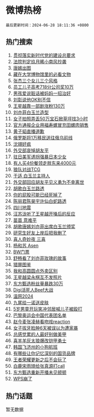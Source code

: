 # 微博热榜

`最后更新时间：2024-06-28 18:11:36 +0800`

## 热门搜索

1. [贯彻落实新时代党的建设总要求](https://m.weibo.cn/search?containerid=100103type%3D1%26t%3D10%26q%3D%23%E8%B4%AF%E5%BD%BB%E8%90%BD%E5%AE%9E%E6%96%B0%E6%97%B6%E4%BB%A3%E5%85%9A%E7%9A%84%E5%BB%BA%E8%AE%BE%E6%80%BB%E8%A6%81%E6%B1%82%23&stream_entry_id=51&isnewpage=1&extparam=seat%3D1%26cate%3D10103%26stream_entry_id%3D51%26pos%3D0%26q%3D%2523%25E8%25B4%25AF%25E5%25BD%25BB%25E8%2590%25BD%25E5%25AE%259E%25E6%2596%25B0%25E6%2597%25B6%25E4%25BB%25A3%25E5%2585%259A%25E7%259A%2584%25E5%25BB%25BA%25E8%25AE%25BE%25E6%2580%25BB%25E8%25A6%2581%25E6%25B1%2582%2523%26dgr%3D0%26filter_type%3Drealtimehot%26c_type%3D51%26display_time%3D1719569495%26pre_seqid%3D1719569495099013542134)
1. [法院判定玖月晞小南风抄袭](https://m.weibo.cn/search?containerid=100103type%3D1%26t%3D10%26q%3D%23%E6%B3%95%E9%99%A2%E5%88%A4%E5%AE%9A%E7%8E%96%E6%9C%88%E6%99%9E%E5%B0%8F%E5%8D%97%E9%A3%8E%E6%8A%84%E8%A2%AD%23&stream_entry_id=31&isnewpage=1&extparam=seat%3D1%26flag%3D2%26band_rank%3D1%26q%3D%2523%25E6%25B3%2595%25E9%2599%25A2%25E5%2588%25A4%25E5%25AE%259A%25E7%258E%2596%25E6%259C%2588%25E6%2599%259E%25E5%25B0%258F%25E5%258D%2597%25E9%25A3%258E%25E6%258A%2584%25E8%25A2%25AD%2523%26realpos%3D1%26cate%3D5001%26dgr%3D0%26pos%3D0%26stream_entry_id%3D31%26c_type%3D31%26filter_type%3Drealtimehot%26lcate%3D5001%26display_time%3D1719569495%26pre_seqid%3D1719569495099013542134)
1. [唐嫣出图](https://m.weibo.cn/search?containerid=100103type%3D1%26t%3D10%26q%3D%E5%94%90%E5%AB%A3%E5%87%BA%E5%9B%BE&stream_entry_id=31&isnewpage=1&extparam=seat%3D1%26flag%3D1%26band_rank%3D2%26q%3D%25E5%2594%2590%25E5%25AB%25A3%25E5%2587%25BA%25E5%259B%25BE%26realpos%3D2%26cate%3D5001%26dgr%3D0%26pos%3D1%26stream_entry_id%3D31%26c_type%3D31%26filter_type%3Drealtimehot%26lcate%3D5001%26display_time%3D1719569495%26pre_seqid%3D1719569495099013542134)
1. [藏在大学博物馆里的必看文物](https://m.weibo.cn/search?containerid=100103type%3D1%26t%3D10%26q%3D%23%E8%97%8F%E5%9C%A8%E5%A4%A7%E5%AD%A6%E5%8D%9A%E7%89%A9%E9%A6%86%E9%87%8C%E7%9A%84%E5%BF%85%E7%9C%8B%E6%96%87%E7%89%A9%23&stream_entry_id=31&isnewpage=1&extparam=seat%3D1%26flag%3D0%26band_rank%3D3%26q%3D%2523%25E8%2597%258F%25E5%259C%25A8%25E5%25A4%25A7%25E5%25AD%25A6%25E5%258D%259A%25E7%2589%25A9%25E9%25A6%2586%25E9%2587%258C%25E7%259A%2584%25E5%25BF%2585%25E7%259C%258B%25E6%2596%2587%25E7%2589%25A9%2523%26realpos%3D3%26cate%3D5001%26dgr%3D0%26pos%3D2%26stream_entry_id%3D31%26c_type%3D31%26filter_type%3Drealtimehot%26lcate%3D5001%26display_time%3D1719569495%26pre_seqid%3D1719569495099013542134)
1. [张杰三个女儿三个风格](https://m.weibo.cn/search?containerid=100103type%3D1%26t%3D10%26q%3D%23%E5%BC%A0%E6%9D%B0%E4%B8%89%E4%B8%AA%E5%A5%B3%E5%84%BF%E4%B8%89%E4%B8%AA%E9%A3%8E%E6%A0%BC%23&stream_entry_id=31&isnewpage=1&extparam=seat%3D1%26flag%3D1%26band_rank%3D4%26q%3D%2523%25E5%25BC%25A0%25E6%259D%25B0%25E4%25B8%2589%25E4%25B8%25AA%25E5%25A5%25B3%25E5%2584%25BF%25E4%25B8%2589%25E4%25B8%25AA%25E9%25A3%258E%25E6%25A0%25BC%2523%26realpos%3D4%26cate%3D5001%26dgr%3D0%26pos%3D3%26stream_entry_id%3D31%26c_type%3D31%26filter_type%3Drealtimehot%26lcate%3D5001%26display_time%3D1719569495%26pre_seqid%3D1719569495099013542134)
1. [员工儿子高考718分公司奖10万](https://m.weibo.cn/search?containerid=100103type%3D1%26t%3D10%26q%3D%23%E5%91%98%E5%B7%A5%E5%84%BF%E5%AD%90%E9%AB%98%E8%80%83718%E5%88%86%E5%85%AC%E5%8F%B8%E5%A5%9610%E4%B8%87%23&stream_entry_id=31&isnewpage=1&extparam=seat%3D1%26flag%3D32768%26band_rank%3D5%26q%3D%2523%25E5%2591%2598%25E5%25B7%25A5%25E5%2584%25BF%25E5%25AD%2590%25E9%25AB%2598%25E8%2580%2583718%25E5%2588%2586%25E5%2585%25AC%25E5%258F%25B8%25E5%25A5%259610%25E4%25B8%2587%2523%26realpos%3D5%26cate%3D5001%26dgr%3D0%26pos%3D4%26stream_entry_id%3D31%26c_type%3D31%26filter_type%3Drealtimehot%26lcate%3D5001%26display_time%3D1719569495%26pre_seqid%3D1719569495099013542134)
1. [男孩爱说脏话被妈妈一招治好](https://m.weibo.cn/search?containerid=100103type%3D1%26t%3D10%26q%3D%23%E7%94%B7%E5%AD%A9%E7%88%B1%E8%AF%B4%E8%84%8F%E8%AF%9D%E8%A2%AB%E5%A6%88%E5%A6%88%E4%B8%80%E6%8B%9B%E6%B2%BB%E5%A5%BD%23&stream_entry_id=31&isnewpage=1&extparam=seat%3D1%26flag%3D1%26band_rank%3D6%26q%3D%2523%25E7%2594%25B7%25E5%25AD%25A9%25E7%2588%25B1%25E8%25AF%25B4%25E8%2584%258F%25E8%25AF%259D%25E8%25A2%25AB%25E5%25A6%2588%25E5%25A6%2588%25E4%25B8%2580%25E6%258B%259B%25E6%25B2%25BB%25E5%25A5%25BD%2523%26realpos%3D6%26cate%3D5001%26dgr%3D0%26pos%3D5%26stream_entry_id%3D31%26c_type%3D31%26filter_type%3Drealtimehot%26lcate%3D5001%26display_time%3D1719569495%26pre_seqid%3D1719569495099013542134)
1. [刘彰说他OK别不信](https://m.weibo.cn/search?containerid=100103type%3D1%26t%3D10%26q%3D%23%E5%88%98%E5%BD%B0%E8%AF%B4%E4%BB%96OK%E5%88%AB%E4%B8%8D%E4%BF%A1%23&stream_entry_id=31&isnewpage=1&extparam=seat%3D1%26filter_type%3Drealtimehot%26q%3D%2523%25E5%2588%2598%25E5%25BD%25B0%25E8%25AF%25B4%25E4%25BB%2596OK%25E5%2588%25AB%25E4%25B8%258D%25E4%25BF%25A1%2523%26dgr%3D0%26is_ad_pos%3D1%26adid%3D244561%26cate%3D5001%26pos%3D6%26stream_entry_id%3D31%26c_type%3D31%26band_rank%3D7%26lcate%3D5001%26display_time%3D1719569495%26pre_seqid%3D1719569495099013542134)
1. [王星越靠一部剧涨粉130万](https://m.weibo.cn/search?containerid=100103type%3D1%26t%3D10%26q%3D%23%E7%8E%8B%E6%98%9F%E8%B6%8A%E9%9D%A0%E4%B8%80%E9%83%A8%E5%89%A7%E6%B6%A8%E7%B2%89130%E4%B8%87%23&stream_entry_id=31&isnewpage=1&extparam=seat%3D1%26flag%3D1%26band_rank%3D7%26q%3D%2523%25E7%258E%258B%25E6%2598%259F%25E8%25B6%258A%25E9%259D%25A0%25E4%25B8%2580%25E9%2583%25A8%25E5%2589%25A7%25E6%25B6%25A8%25E7%25B2%2589130%25E4%25B8%2587%2523%26realpos%3D7%26cate%3D5001%26dgr%3D0%26pos%3D7%26stream_entry_id%3D31%26c_type%3D31%26filter_type%3Drealtimehot%26lcate%3D5001%26display_time%3D1719569495%26pre_seqid%3D1719569495099013542134)
1. [刘亦菲白玉兰造型](https://m.weibo.cn/search?containerid=100103type%3D1%26t%3D10%26q%3D%23%E5%88%98%E4%BA%A6%E8%8F%B2%E7%99%BD%E7%8E%89%E5%85%B0%E9%80%A0%E5%9E%8B%23&stream_entry_id=31&isnewpage=1&extparam=seat%3D1%26flag%3D1%26band_rank%3D8%26q%3D%2523%25E5%2588%2598%25E4%25BA%25A6%25E8%258F%25B2%25E7%2599%25BD%25E7%258E%2589%25E5%2585%25B0%25E9%2580%25A0%25E5%259E%258B%2523%26realpos%3D8%26cate%3D5001%26dgr%3D0%26pos%3D8%26stream_entry_id%3D31%26c_type%3D31%26filter_type%3Drealtimehot%26lcate%3D5001%26display_time%3D1719569495%26pre_seqid%3D1719569495099013542134)
1. [女子拍照弄丢50万宝石掀草坪找3小时](https://m.weibo.cn/search?containerid=100103type%3D1%26t%3D10%26q%3D%23%E5%A5%B3%E5%AD%90%E6%8B%8D%E7%85%A7%E5%BC%84%E4%B8%A250%E4%B8%87%E5%AE%9D%E7%9F%B3%E6%8E%80%E8%8D%89%E5%9D%AA%E6%89%BE3%E5%B0%8F%E6%97%B6%23&stream_entry_id=31&isnewpage=1&extparam=seat%3D1%26flag%3D1%26band_rank%3D9%26q%3D%2523%25E5%25A5%25B3%25E5%25AD%2590%25E6%258B%258D%25E7%2585%25A7%25E5%25BC%2584%25E4%25B8%25A250%25E4%25B8%2587%25E5%25AE%259D%25E7%259F%25B3%25E6%258E%2580%25E8%258D%2589%25E5%259D%25AA%25E6%2589%25BE3%25E5%25B0%258F%25E6%2597%25B6%2523%26realpos%3D9%26cate%3D5001%26dgr%3D0%26pos%3D9%26stream_entry_id%3D31%26c_type%3D31%26filter_type%3Drealtimehot%26lcate%3D5001%26display_time%3D1719569495%26pre_seqid%3D1719569495099013542134)
1. [官方通报企业用福寿螺冒充田螺肉销售](https://m.weibo.cn/search?containerid=100103type%3D1%26t%3D10%26q%3D%23%E5%AE%98%E6%96%B9%E9%80%9A%E6%8A%A5%E4%BC%81%E4%B8%9A%E7%94%A8%E7%A6%8F%E5%AF%BF%E8%9E%BA%E5%86%92%E5%85%85%E7%94%B0%E8%9E%BA%E8%82%89%E9%94%80%E5%94%AE%23&stream_entry_id=31&isnewpage=1&extparam=seat%3D1%26flag%3D1%26band_rank%3D10%26q%3D%2523%25E5%25AE%2598%25E6%2596%25B9%25E9%2580%259A%25E6%258A%25A5%25E4%25BC%2581%25E4%25B8%259A%25E7%2594%25A8%25E7%25A6%258F%25E5%25AF%25BF%25E8%259E%25BA%25E5%2586%2592%25E5%2585%2585%25E7%2594%25B0%25E8%259E%25BA%25E8%2582%2589%25E9%2594%2580%25E5%2594%25AE%2523%26realpos%3D10%26cate%3D5001%26dgr%3D0%26pos%3D10%26stream_entry_id%3D31%26c_type%3D31%26filter_type%3Drealtimehot%26lcate%3D5001%26display_time%3D1719569495%26pre_seqid%3D1719569495099013542134)
1. [黄子韬直播道歉](https://m.weibo.cn/search?containerid=100103type%3D1%26t%3D10%26q%3D%23%E9%BB%84%E5%AD%90%E9%9F%AC%E7%9B%B4%E6%92%AD%E9%81%93%E6%AD%89%23&stream_entry_id=31&isnewpage=1&extparam=seat%3D1%26flag%3D2%26band_rank%3D11%26q%3D%2523%25E9%25BB%2584%25E5%25AD%2590%25E9%259F%25AC%25E7%259B%25B4%25E6%2592%25AD%25E9%2581%2593%25E6%25AD%2589%2523%26realpos%3D11%26cate%3D5001%26dgr%3D0%26pos%3D11%26stream_entry_id%3D31%26c_type%3D31%26filter_type%3Drealtimehot%26lcate%3D5001%26display_time%3D1719569495%26pre_seqid%3D1719569495099013542134)
1. [俄罗斯将1万移民送往俄乌前线](https://m.weibo.cn/search?containerid=100103type%3D1%26t%3D10%26q%3D%23%E4%BF%84%E7%BD%97%E6%96%AF%E5%B0%861%E4%B8%87%E7%A7%BB%E6%B0%91%E9%80%81%E5%BE%80%E4%BF%84%E4%B9%8C%E5%89%8D%E7%BA%BF%23&stream_entry_id=31&isnewpage=1&extparam=seat%3D1%26flag%3D0%26band_rank%3D12%26q%3D%2523%25E4%25BF%2584%25E7%25BD%2597%25E6%2596%25AF%25E5%25B0%25861%25E4%25B8%2587%25E7%25A7%25BB%25E6%25B0%2591%25E9%2580%2581%25E5%25BE%2580%25E4%25BF%2584%25E4%25B9%258C%25E5%2589%258D%25E7%25BA%25BF%2523%26realpos%3D12%26cate%3D5001%26dgr%3D0%26pos%3D12%26stream_entry_id%3D31%26c_type%3D31%26filter_type%3Drealtimehot%26lcate%3D5001%26display_time%3D1719569495%26pre_seqid%3D1719569495099013542134)
1. [沈翊好疯](https://m.weibo.cn/search?containerid=100103type%3D1%26t%3D10%26q%3D%23%E6%B2%88%E7%BF%8A%E5%A5%BD%E7%96%AF%23&stream_entry_id=31&isnewpage=1&extparam=seat%3D1%26flag%3D1%26band_rank%3D13%26q%3D%2523%25E6%25B2%2588%25E7%25BF%258A%25E5%25A5%25BD%25E7%2596%25AF%2523%26realpos%3D13%26cate%3D5001%26dgr%3D0%26pos%3D13%26stream_entry_id%3D31%26c_type%3D31%26filter_type%3Drealtimehot%26lcate%3D5001%26display_time%3D1719569495%26pre_seqid%3D1719569495099013542134)
1. [外交部哀悼胡友平](https://m.weibo.cn/search?containerid=100103type%3D1%26t%3D10%26q%3D%23%E5%A4%96%E4%BA%A4%E9%83%A8%E5%93%80%E6%82%BC%E8%83%A1%E5%8F%8B%E5%B9%B3%23&stream_entry_id=31&isnewpage=1&extparam=seat%3D1%26flag%3D0%26band_rank%3D14%26q%3D%2523%25E5%25A4%2596%25E4%25BA%25A4%25E9%2583%25A8%25E5%2593%2580%25E6%2582%25BC%25E8%2583%25A1%25E5%258F%258B%25E5%25B9%25B3%2523%26realpos%3D14%26cate%3D5001%26dgr%3D0%26pos%3D14%26stream_entry_id%3D31%26c_type%3D31%26filter_type%3Drealtimehot%26lcate%3D5001%26display_time%3D1719569495%26pre_seqid%3D1719569495099013542134)
1. [驻日美军诱拐强暴日本少女](https://m.weibo.cn/search?containerid=100103type%3D1%26t%3D10%26q%3D%23%E9%A9%BB%E6%97%A5%E7%BE%8E%E5%86%9B%E8%AF%B1%E6%8B%90%E5%BC%BA%E6%9A%B4%E6%97%A5%E6%9C%AC%E5%B0%91%E5%A5%B3%23&stream_entry_id=31&isnewpage=1&extparam=seat%3D1%26flag%3D0%26band_rank%3D15%26q%3D%2523%25E9%25A9%25BB%25E6%2597%25A5%25E7%25BE%258E%25E5%2586%259B%25E8%25AF%25B1%25E6%258B%2590%25E5%25BC%25BA%25E6%259A%25B4%25E6%2597%25A5%25E6%259C%25AC%25E5%25B0%2591%25E5%25A5%25B3%2523%26realpos%3D15%26cate%3D5001%26dgr%3D0%26pos%3D15%26stream_entry_id%3D31%26c_type%3D31%26filter_type%3Drealtimehot%26lcate%3D5001%26display_time%3D1719569495%26pre_seqid%3D1719569495099013542134)
1. [有人买4份餐领走胖东来4000元](https://m.weibo.cn/search?containerid=100103type%3D1%26t%3D10%26q%3D%23%E6%9C%89%E4%BA%BA%E4%B9%B04%E4%BB%BD%E9%A4%90%E9%A2%86%E8%B5%B0%E8%83%96%E4%B8%9C%E6%9D%A54000%E5%85%83%23&stream_entry_id=31&isnewpage=1&extparam=seat%3D1%26flag%3D0%26band_rank%3D16%26q%3D%2523%25E6%259C%2589%25E4%25BA%25BA%25E4%25B9%25B04%25E4%25BB%25BD%25E9%25A4%2590%25E9%25A2%2586%25E8%25B5%25B0%25E8%2583%2596%25E4%25B8%259C%25E6%259D%25A54000%25E5%2585%2583%2523%26realpos%3D16%26cate%3D5001%26dgr%3D0%26pos%3D16%26stream_entry_id%3D31%26c_type%3D31%26filter_type%3Drealtimehot%26lcate%3D5001%26display_time%3D1719569495%26pre_seqid%3D1719569495099013542134)
1. [狼队对战TCG](https://m.weibo.cn/search?containerid=100103type%3D1%26t%3D10%26q%3D%23%E7%8B%BC%E9%98%9F%E5%AF%B9%E6%88%98TCG%23&stream_entry_id=31&isnewpage=1&extparam=seat%3D1%26flag%3D1%26band_rank%3D17%26q%3D%2523%25E7%258B%25BC%25E9%2598%259F%25E5%25AF%25B9%25E6%2588%2598TCG%2523%26realpos%3D17%26cate%3D5001%26dgr%3D0%26pos%3D17%26stream_entry_id%3D31%26c_type%3D31%26filter_type%3Drealtimehot%26lcate%3D5001%26display_time%3D1719569495%26pre_seqid%3D1719569495099013542134)
1. [于适 白玉兰主持人](https://m.weibo.cn/search?containerid=100103type%3D1%26t%3D10%26q%3D%E4%BA%8E%E9%80%82+%E7%99%BD%E7%8E%89%E5%85%B0%E4%B8%BB%E6%8C%81%E4%BA%BA&stream_entry_id=31&isnewpage=1&extparam=seat%3D1%26flag%3D1%26band_rank%3D18%26q%3D%25E4%25BA%258E%25E9%2580%2582%2520%25E7%2599%25BD%25E7%258E%2589%25E5%2585%25B0%25E4%25B8%25BB%25E6%258C%2581%25E4%25BA%25BA%26realpos%3D18%26cate%3D5001%26dgr%3D0%26pos%3D18%26stream_entry_id%3D31%26c_type%3D31%26filter_type%3Drealtimehot%26lcate%3D5001%26display_time%3D1719569495%26pre_seqid%3D1719569495099013542134)
1. [外交部回应胡友平见义勇为不幸离世](https://m.weibo.cn/search?containerid=100103type%3D1%26t%3D10%26q%3D%23%E5%A4%96%E4%BA%A4%E9%83%A8%E5%9B%9E%E5%BA%94%E8%83%A1%E5%8F%8B%E5%B9%B3%E8%A7%81%E4%B9%89%E5%8B%87%E4%B8%BA%E4%B8%8D%E5%B9%B8%E7%A6%BB%E4%B8%96%23&stream_entry_id=31&isnewpage=1&extparam=seat%3D1%26flag%3D0%26band_rank%3D19%26q%3D%2523%25E5%25A4%2596%25E4%25BA%25A4%25E9%2583%25A8%25E5%259B%259E%25E5%25BA%2594%25E8%2583%25A1%25E5%258F%258B%25E5%25B9%25B3%25E8%25A7%2581%25E4%25B9%2589%25E5%258B%2587%25E4%25B8%25BA%25E4%25B8%258D%25E5%25B9%25B8%25E7%25A6%25BB%25E4%25B8%2596%2523%26realpos%3D19%26cate%3D5001%26dgr%3D0%26pos%3D19%26stream_entry_id%3D31%26c_type%3D31%26filter_type%3Drealtimehot%26lcate%3D5001%26display_time%3D1719569495%26pre_seqid%3D1719569495099013542134)
1. [胡歌白玉兰路透](https://m.weibo.cn/search?containerid=100103type%3D1%26t%3D10%26q%3D%23%E8%83%A1%E6%AD%8C%E7%99%BD%E7%8E%89%E5%85%B0%E8%B7%AF%E9%80%8F%23&stream_entry_id=31&isnewpage=1&extparam=seat%3D1%26flag%3D1%26band_rank%3D20%26q%3D%2523%25E8%2583%25A1%25E6%25AD%258C%25E7%2599%25BD%25E7%258E%2589%25E5%2585%25B0%25E8%25B7%25AF%25E9%2580%258F%2523%26realpos%3D20%26cate%3D5001%26dgr%3D0%26pos%3D20%26stream_entry_id%3D31%26c_type%3D31%26filter_type%3Drealtimehot%26lcate%3D5001%26display_time%3D1719569495%26pre_seqid%3D1719569495099013542134)
1. [你的屁股可能已经死掉了](https://m.weibo.cn/search?containerid=100103type%3D1%26t%3D10%26q%3D%23%E4%BD%A0%E7%9A%84%E5%B1%81%E8%82%A1%E5%8F%AF%E8%83%BD%E5%B7%B2%E7%BB%8F%E6%AD%BB%E6%8E%89%E4%BA%86%23&stream_entry_id=31&isnewpage=1&extparam=seat%3D1%26flag%3D2%26band_rank%3D21%26q%3D%2523%25E4%25BD%25A0%25E7%259A%2584%25E5%25B1%2581%25E8%2582%25A1%25E5%258F%25AF%25E8%2583%25BD%25E5%25B7%25B2%25E7%25BB%258F%25E6%25AD%25BB%25E6%258E%2589%25E4%25BA%2586%2523%26realpos%3D21%26cate%3D5001%26dgr%3D0%26pos%3D21%26stream_entry_id%3D31%26c_type%3D31%26filter_type%3Drealtimehot%26lcate%3D5001%26display_time%3D1719569495%26pre_seqid%3D1719569495099013542134)
1. [陈丽君陈昊宇许仙白蛇路透](https://m.weibo.cn/search?containerid=100103type%3D1%26t%3D10%26q%3D%23%E9%99%88%E4%B8%BD%E5%90%9B%E9%99%88%E6%98%8A%E5%AE%87%E8%AE%B8%E4%BB%99%E7%99%BD%E8%9B%87%E8%B7%AF%E9%80%8F%23&stream_entry_id=31&isnewpage=1&extparam=seat%3D1%26flag%3D1%26band_rank%3D22%26q%3D%2523%25E9%2599%2588%25E4%25B8%25BD%25E5%2590%259B%25E9%2599%2588%25E6%2598%258A%25E5%25AE%2587%25E8%25AE%25B8%25E4%25BB%2599%25E7%2599%25BD%25E8%259B%2587%25E8%25B7%25AF%25E9%2580%258F%2523%26realpos%3D22%26cate%3D5001%26dgr%3D0%26pos%3D22%26stream_entry_id%3D31%26c_type%3D31%26filter_type%3Drealtimehot%26lcate%3D5001%26display_time%3D1719569495%26pre_seqid%3D1719569495099013542134)
1. [四川地震](https://m.weibo.cn/search?containerid=100103type%3D1%26t%3D10%26q%3D%E5%9B%9B%E5%B7%9D%E5%9C%B0%E9%9C%87&stream_entry_id=31&isnewpage=1&extparam=seat%3D1%26flag%3D0%26band_rank%3D23%26q%3D%25E5%259B%259B%25E5%25B7%259D%25E5%259C%25B0%25E9%259C%2587%26realpos%3D23%26cate%3D5001%26dgr%3D0%26pos%3D23%26stream_entry_id%3D31%26c_type%3D31%26filter_type%3Drealtimehot%26lcate%3D5001%26display_time%3D1719569495%26pre_seqid%3D1719569495099013542134)
1. [汪苏泷听了王星越开嗓后的反应](https://m.weibo.cn/search?containerid=100103type%3D1%26t%3D10%26q%3D%23%E6%B1%AA%E8%8B%8F%E6%B3%B7%E5%90%AC%E4%BA%86%E7%8E%8B%E6%98%9F%E8%B6%8A%E5%BC%80%E5%97%93%E5%90%8E%E7%9A%84%E5%8F%8D%E5%BA%94%23&stream_entry_id=31&isnewpage=1&extparam=seat%3D1%26flag%3D1%26band_rank%3D24%26q%3D%2523%25E6%25B1%25AA%25E8%258B%258F%25E6%25B3%25B7%25E5%2590%25AC%25E4%25BA%2586%25E7%258E%258B%25E6%2598%259F%25E8%25B6%258A%25E5%25BC%2580%25E5%2597%2593%25E5%2590%258E%25E7%259A%2584%25E5%258F%258D%25E5%25BA%2594%2523%26realpos%3D24%26cate%3D5001%26dgr%3D0%26pos%3D24%26stream_entry_id%3D31%26c_type%3D31%26filter_type%3Drealtimehot%26lcate%3D5001%26display_time%3D1719569495%26pre_seqid%3D1719569495099013542134)
1. [苗苗 意难平](https://m.weibo.cn/search?containerid=100103type%3D1%26t%3D10%26q%3D%E8%8B%97%E8%8B%97+%E6%84%8F%E9%9A%BE%E5%B9%B3&stream_entry_id=31&isnewpage=1&extparam=seat%3D1%26flag%3D0%26band_rank%3D25%26q%3D%25E8%258B%2597%25E8%258B%2597%2520%25E6%2584%258F%25E9%259A%25BE%25E5%25B9%25B3%26realpos%3D25%26cate%3D5001%26dgr%3D0%26pos%3D25%26stream_entry_id%3D31%26c_type%3D31%26filter_type%3Drealtimehot%26lcate%3D5001%26display_time%3D1719569495%26pre_seqid%3D1719569495099013542134)
1. [胡歌唐嫣刘亦菲出席白玉兰颁奖](https://m.weibo.cn/search?containerid=100103type%3D1%26t%3D10%26q%3D%23%E8%83%A1%E6%AD%8C%E5%94%90%E5%AB%A3%E5%88%98%E4%BA%A6%E8%8F%B2%E5%87%BA%E5%B8%AD%E7%99%BD%E7%8E%89%E5%85%B0%E9%A2%81%E5%A5%96%23&stream_entry_id=31&isnewpage=1&extparam=seat%3D1%26flag%3D0%26band_rank%3D26%26q%3D%2523%25E8%2583%25A1%25E6%25AD%258C%25E5%2594%2590%25E5%25AB%25A3%25E5%2588%2598%25E4%25BA%25A6%25E8%258F%25B2%25E5%2587%25BA%25E5%25B8%25AD%25E7%2599%25BD%25E7%258E%2589%25E5%2585%25B0%25E9%25A2%2581%25E5%25A5%2596%2523%26realpos%3D26%26cate%3D5001%26dgr%3D0%26pos%3D26%26stream_entry_id%3D31%26c_type%3D31%26filter_type%3Drealtimehot%26lcate%3D5001%26display_time%3D1719569495%26pre_seqid%3D1719569495099013542134)
1. [研究生好友上岸后把我删了](https://m.weibo.cn/search?containerid=100103type%3D1%26t%3D10%26q%3D%23%E7%A0%94%E7%A9%B6%E7%94%9F%E5%A5%BD%E5%8F%8B%E4%B8%8A%E5%B2%B8%E5%90%8E%E6%8A%8A%E6%88%91%E5%88%A0%E4%BA%86%23&stream_entry_id=31&isnewpage=1&extparam=seat%3D1%26flag%3D1%26band_rank%3D27%26q%3D%2523%25E7%25A0%2594%25E7%25A9%25B6%25E7%2594%259F%25E5%25A5%25BD%25E5%258F%258B%25E4%25B8%258A%25E5%25B2%25B8%25E5%2590%258E%25E6%258A%258A%25E6%2588%2591%25E5%2588%25A0%25E4%25BA%2586%2523%26realpos%3D27%26cate%3D5001%26dgr%3D0%26pos%3D27%26stream_entry_id%3D31%26c_type%3D31%26filter_type%3Drealtimehot%26lcate%3D5001%26display_time%3D1719569495%26pre_seqid%3D1719569495099013542134)
1. [喜人奇妙夜 三喜](https://m.weibo.cn/search?containerid=100103type%3D1%26t%3D10%26q%3D%E5%96%9C%E4%BA%BA%E5%A5%87%E5%A6%99%E5%A4%9C+%E4%B8%89%E5%96%9C&stream_entry_id=31&isnewpage=1&extparam=seat%3D1%26flag%3D1%26band_rank%3D28%26q%3D%25E5%2596%259C%25E4%25BA%25BA%25E5%25A5%2587%25E5%25A6%2599%25E5%25A4%259C%2520%25E4%25B8%2589%25E5%2596%259C%26realpos%3D28%26cate%3D5001%26dgr%3D0%26pos%3D28%26stream_entry_id%3D31%26c_type%3D31%26filter_type%3Drealtimehot%26lcate%3D5001%26display_time%3D1719569495%26pre_seqid%3D1719569495099013542134)
1. [杨和苏 Asen](https://m.weibo.cn/search?containerid=100103type%3D1%26t%3D10%26q%3D%E6%9D%A8%E5%92%8C%E8%8B%8F+Asen&stream_entry_id=31&isnewpage=1&extparam=seat%3D1%26flag%3D0%26band_rank%3D29%26q%3D%25E6%259D%25A8%25E5%2592%258C%25E8%258B%258F%2520Asen%26realpos%3D29%26cate%3D5001%26dgr%3D0%26pos%3D29%26stream_entry_id%3D31%26c_type%3D31%26filter_type%3Drealtimehot%26lcate%3D5001%26display_time%3D1719569495%26pre_seqid%3D1719569495099013542134)
1. [BW门票](https://m.weibo.cn/search?containerid=100103type%3D1%26t%3D10%26q%3DBW%E9%97%A8%E7%A5%A8&stream_entry_id=31&isnewpage=1&extparam=seat%3D1%26flag%3D1%26band_rank%3D30%26q%3DBW%25E9%2597%25A8%25E7%25A5%25A8%26realpos%3D30%26cate%3D5001%26dgr%3D0%26pos%3D30%26stream_entry_id%3D31%26c_type%3D31%26filter_type%3Drealtimehot%26lcate%3D5001%26display_time%3D1719569495%26pre_seqid%3D1719569495099013542134)
1. [舒畅看了刘亦菲玫瑰的故事](https://m.weibo.cn/search?containerid=100103type%3D1%26t%3D10%26q%3D%23%E8%88%92%E7%95%85%E7%9C%8B%E4%BA%86%E5%88%98%E4%BA%A6%E8%8F%B2%E7%8E%AB%E7%91%B0%E7%9A%84%E6%95%85%E4%BA%8B%23&stream_entry_id=31&isnewpage=1&extparam=seat%3D1%26flag%3D1%26band_rank%3D31%26q%3D%2523%25E8%2588%2592%25E7%2595%2585%25E7%259C%258B%25E4%25BA%2586%25E5%2588%2598%25E4%25BA%25A6%25E8%258F%25B2%25E7%258E%25AB%25E7%2591%25B0%25E7%259A%2584%25E6%2595%2585%25E4%25BA%258B%2523%26realpos%3D31%26cate%3D5001%26dgr%3D0%26pos%3D31%26stream_entry_id%3D31%26c_type%3D31%26filter_type%3Drealtimehot%26lcate%3D5001%26display_time%3D1719569495%26pre_seqid%3D1719569495099013542134)
1. [猎罪图鉴](https://m.weibo.cn/search?containerid=100103type%3D1%26t%3D10%26q%3D%E7%8C%8E%E7%BD%AA%E5%9B%BE%E9%89%B4&stream_entry_id=31&isnewpage=1&extparam=seat%3D1%26flag%3D0%26band_rank%3D32%26q%3D%25E7%258C%258E%25E7%25BD%25AA%25E5%259B%25BE%25E9%2589%25B4%26realpos%3D32%26cate%3D5001%26dgr%3D0%26pos%3D32%26stream_entry_id%3D31%26c_type%3D31%26filter_type%3Drealtimehot%26lcate%3D5001%26display_time%3D1719569495%26pre_seqid%3D1719569495099013542134)
1. [我和高圆圆点外卖区别](https://m.weibo.cn/search?containerid=100103type%3D1%26t%3D10%26q%3D%E6%88%91%E5%92%8C%E9%AB%98%E5%9C%86%E5%9C%86%E7%82%B9%E5%A4%96%E5%8D%96%E5%8C%BA%E5%88%AB&stream_entry_id=31&isnewpage=1&extparam=seat%3D1%26flag%3D0%26band_rank%3D33%26q%3D%25E6%2588%2591%25E5%2592%258C%25E9%25AB%2598%25E5%259C%2586%25E5%259C%2586%25E7%2582%25B9%25E5%25A4%2596%25E5%258D%2596%25E5%258C%25BA%25E5%2588%25AB%26realpos%3D33%26cate%3D5001%26dgr%3D0%26pos%3D33%26stream_entry_id%3D31%26c_type%3D31%26filter_type%3Drealtimehot%26lcate%3D5001%26display_time%3D1719569495%26pre_seqid%3D1719569495099013542134)
1. [王星越梁永棋互不发照片](https://m.weibo.cn/search?containerid=100103type%3D1%26t%3D10%26q%3D%23%E7%8E%8B%E6%98%9F%E8%B6%8A%E6%A2%81%E6%B0%B8%E6%A3%8B%E4%BA%92%E4%B8%8D%E5%8F%91%E7%85%A7%E7%89%87%23&stream_entry_id=31&isnewpage=1&extparam=seat%3D1%26flag%3D1%26band_rank%3D34%26q%3D%2523%25E7%258E%258B%25E6%2598%259F%25E8%25B6%258A%25E6%25A2%2581%25E6%25B0%25B8%25E6%25A3%258B%25E4%25BA%2592%25E4%25B8%258D%25E5%258F%2591%25E7%2585%25A7%25E7%2589%2587%2523%26realpos%3D34%26cate%3D5001%26dgr%3D0%26pos%3D34%26stream_entry_id%3D31%26c_type%3D31%26filter_type%3Drealtimehot%26lcate%3D5001%26display_time%3D1719569495%26pre_seqid%3D1719569495099013542134)
1. [东方甄选粉丝量暴跌30万](https://m.weibo.cn/search?containerid=100103type%3D1%26t%3D10%26q%3D%23%E4%B8%9C%E6%96%B9%E7%94%84%E9%80%89%E7%B2%89%E4%B8%9D%E9%87%8F%E6%9A%B4%E8%B7%8C30%E4%B8%87%23&stream_entry_id=31&isnewpage=1&extparam=seat%3D1%26flag%3D1%26band_rank%3D35%26q%3D%2523%25E4%25B8%259C%25E6%2596%25B9%25E7%2594%2584%25E9%2580%2589%25E7%25B2%2589%25E4%25B8%259D%25E9%2587%258F%25E6%259A%25B4%25E8%25B7%258C30%25E4%25B8%2587%2523%26realpos%3D35%26cate%3D5001%26dgr%3D0%26pos%3D35%26stream_entry_id%3D31%26c_type%3D31%26filter_type%3Drealtimehot%26lcate%3D5001%26display_time%3D1719569495%26pre_seqid%3D1719569495099013542134)
1. [Digi活死人Beef大战](https://m.weibo.cn/search?containerid=100103type%3D1%26t%3D10%26q%3DDigi%E6%B4%BB%E6%AD%BB%E4%BA%BABeef%E5%A4%A7%E6%88%98&stream_entry_id=31&isnewpage=1&extparam=seat%3D1%26flag%3D0%26band_rank%3D36%26q%3DDigi%25E6%25B4%25BB%25E6%25AD%25BB%25E4%25BA%25BABeef%25E5%25A4%25A7%25E6%2588%2598%26realpos%3D36%26cate%3D5001%26dgr%3D0%26pos%3D36%26stream_entry_id%3D31%26c_type%3D31%26filter_type%3Drealtimehot%26lcate%3D5001%26display_time%3D1719569495%26pre_seqid%3D1719569495099013542134)
1. [温网2024](https://m.weibo.cn/search?containerid=100103type%3D1%26t%3D10%26q%3D%23%E6%B8%A9%E7%BD%912024%23&stream_entry_id=31&isnewpage=1&extparam=seat%3D1%26flag%3D1%26band_rank%3D37%26q%3D%2523%25E6%25B8%25A9%25E7%25BD%25912024%2523%26realpos%3D37%26cate%3D5001%26dgr%3D0%26pos%3D37%26stream_entry_id%3D31%26c_type%3D31%26filter_type%3Drealtimehot%26lcate%3D5001%26display_time%3D1719569495%26pre_seqid%3D1719569495099013542134)
1. [九尾给一诺送皮肤](https://m.weibo.cn/search?containerid=100103type%3D1%26t%3D10%26q%3D%23%E4%B9%9D%E5%B0%BE%E7%BB%99%E4%B8%80%E8%AF%BA%E9%80%81%E7%9A%AE%E8%82%A4%23&stream_entry_id=31&isnewpage=1&extparam=seat%3D1%26flag%3D1%26band_rank%3D38%26q%3D%2523%25E4%25B9%259D%25E5%25B0%25BE%25E7%25BB%2599%25E4%25B8%2580%25E8%25AF%25BA%25E9%2580%2581%25E7%259A%25AE%25E8%2582%25A4%2523%26realpos%3D38%26cate%3D5001%26dgr%3D0%26pos%3D38%26stream_entry_id%3D31%26c_type%3D31%26filter_type%3Drealtimehot%26lcate%3D5001%26display_time%3D1719569495%26pre_seqid%3D1719569495099013542134)
1. [5岁男童开玩笑冲邻居喊儿子被殴打](https://m.weibo.cn/search?containerid=100103type%3D1%26t%3D10%26q%3D%235%E5%B2%81%E7%94%B7%E7%AB%A5%E5%BC%80%E7%8E%A9%E7%AC%91%E5%86%B2%E9%82%BB%E5%B1%85%E5%96%8A%E5%84%BF%E5%AD%90%E8%A2%AB%E6%AE%B4%E6%89%93%23&stream_entry_id=31&isnewpage=1&extparam=seat%3D1%26flag%3D1%26band_rank%3D39%26q%3D%25235%25E5%25B2%2581%25E7%2594%25B7%25E7%25AB%25A5%25E5%25BC%2580%25E7%258E%25A9%25E7%25AC%2591%25E5%2586%25B2%25E9%2582%25BB%25E5%25B1%2585%25E5%2596%258A%25E5%2584%25BF%25E5%25AD%2590%25E8%25A2%25AB%25E6%25AE%25B4%25E6%2589%2593%2523%26realpos%3D39%26cate%3D5001%26dgr%3D0%26pos%3D39%26stream_entry_id%3D31%26c_type%3D31%26filter_type%3Drealtimehot%26lcate%3D5001%26display_time%3D1719569495%26pre_seqid%3D1719569495099013542134)
1. [巴黎奥运会中国代表团名单](https://m.weibo.cn/search?containerid=100103type%3D1%26t%3D10%26q%3D%23%E5%B7%B4%E9%BB%8E%E5%A5%A5%E8%BF%90%E4%BC%9A%E4%B8%AD%E5%9B%BD%E4%BB%A3%E8%A1%A8%E5%9B%A2%E5%90%8D%E5%8D%95%23&stream_entry_id=31&isnewpage=1&extparam=seat%3D1%26flag%3D1%26band_rank%3D40%26q%3D%2523%25E5%25B7%25B4%25E9%25BB%258E%25E5%25A5%25A5%25E8%25BF%2590%25E4%25BC%259A%25E4%25B8%25AD%25E5%259B%25BD%25E4%25BB%25A3%25E8%25A1%25A8%25E5%259B%25A2%25E5%2590%258D%25E5%258D%2595%2523%26realpos%3D40%26cate%3D5001%26dgr%3D0%26pos%3D40%26stream_entry_id%3D31%26c_type%3D31%26filter_type%3Drealtimehot%26lcate%3D5001%26display_time%3D1719569495%26pre_seqid%3D1719569495099013542134)
1. [赵今麦张凌赫看吻戏reaction](https://m.weibo.cn/search?containerid=100103type%3D1%26t%3D10%26q%3D%23%E8%B5%B5%E4%BB%8A%E9%BA%A6%E5%BC%A0%E5%87%8C%E8%B5%AB%E7%9C%8B%E5%90%BB%E6%88%8Freaction%23&stream_entry_id=31&isnewpage=1&extparam=seat%3D1%26flag%3D1%26band_rank%3D41%26q%3D%2523%25E8%25B5%25B5%25E4%25BB%258A%25E9%25BA%25A6%25E5%25BC%25A0%25E5%2587%258C%25E8%25B5%25AB%25E7%259C%258B%25E5%2590%25BB%25E6%2588%258Freaction%2523%26realpos%3D41%26cate%3D5001%26dgr%3D0%26pos%3D41%26stream_entry_id%3D31%26c_type%3D31%26filter_type%3Drealtimehot%26lcate%3D5001%26display_time%3D1719569495%26pre_seqid%3D1719569495099013542134)
1. [女子拔牙脸肿6天被误以为遭家暴](https://m.weibo.cn/search?containerid=100103type%3D1%26t%3D10%26q%3D%23%E5%A5%B3%E5%AD%90%E6%8B%94%E7%89%99%E8%84%B8%E8%82%BF6%E5%A4%A9%E8%A2%AB%E8%AF%AF%E4%BB%A5%E4%B8%BA%E9%81%AD%E5%AE%B6%E6%9A%B4%23&stream_entry_id=31&isnewpage=1&extparam=seat%3D1%26flag%3D0%26band_rank%3D42%26q%3D%2523%25E5%25A5%25B3%25E5%25AD%2590%25E6%258B%2594%25E7%2589%2599%25E8%2584%25B8%25E8%2582%25BF6%25E5%25A4%25A9%25E8%25A2%25AB%25E8%25AF%25AF%25E4%25BB%25A5%25E4%25B8%25BA%25E9%2581%25AD%25E5%25AE%25B6%25E6%259A%25B4%2523%26realpos%3D42%26cate%3D5001%26dgr%3D0%26pos%3D42%26stream_entry_id%3D31%26c_type%3D31%26filter_type%3Drealtimehot%26lcate%3D5001%26display_time%3D1719569495%26pre_seqid%3D1719569495099013542134)
1. [总感觉累的人最好别做美甲](https://m.weibo.cn/search?containerid=100103type%3D1%26t%3D10%26q%3D%23%E6%80%BB%E6%84%9F%E8%A7%89%E7%B4%AF%E7%9A%84%E4%BA%BA%E6%9C%80%E5%A5%BD%E5%88%AB%E5%81%9A%E7%BE%8E%E7%94%B2%23&stream_entry_id=31&isnewpage=1&extparam=seat%3D1%26flag%3D1%26band_rank%3D43%26q%3D%2523%25E6%2580%25BB%25E6%2584%259F%25E8%25A7%2589%25E7%25B4%25AF%25E7%259A%2584%25E4%25BA%25BA%25E6%259C%2580%25E5%25A5%25BD%25E5%2588%25AB%25E5%2581%259A%25E7%25BE%258E%25E7%2594%25B2%2523%26realpos%3D43%26cate%3D5001%26dgr%3D0%26pos%3D43%26stream_entry_id%3D31%26c_type%3D31%26filter_type%3Drealtimehot%26lcate%3D5001%26display_time%3D1719569495%26pre_seqid%3D1719569495099013542134)
1. [喜羊羊灰太狼爆改铠甲勇士](https://m.weibo.cn/search?containerid=100103type%3D1%26t%3D10%26q%3D%23%E5%96%9C%E7%BE%8A%E7%BE%8A%E7%81%B0%E5%A4%AA%E7%8B%BC%E7%88%86%E6%94%B9%E9%93%A0%E7%94%B2%E5%8B%87%E5%A3%AB%23&stream_entry_id=31&isnewpage=1&extparam=seat%3D1%26flag%3D1%26band_rank%3D44%26q%3D%2523%25E5%2596%259C%25E7%25BE%258A%25E7%25BE%258A%25E7%2581%25B0%25E5%25A4%25AA%25E7%258B%25BC%25E7%2588%2586%25E6%2594%25B9%25E9%2593%25A0%25E7%2594%25B2%25E5%258B%2587%25E5%25A3%25AB%2523%26realpos%3D44%26cate%3D5001%26dgr%3D0%26pos%3D44%26stream_entry_id%3D31%26c_type%3D31%26filter_type%3Drealtimehot%26lcate%3D5001%26display_time%3D1719569495%26pre_seqid%3D1719569495099013542134)
1. [韩国飞济州的小狗航班](https://m.weibo.cn/search?containerid=100103type%3D1%26t%3D10%26q%3D%23%E9%9F%A9%E5%9B%BD%E9%A3%9E%E6%B5%8E%E5%B7%9E%E7%9A%84%E5%B0%8F%E7%8B%97%E8%88%AA%E7%8F%AD%23&stream_entry_id=31&isnewpage=1&extparam=seat%3D1%26flag%3D1%26band_rank%3D45%26q%3D%2523%25E9%259F%25A9%25E5%259B%25BD%25E9%25A3%259E%25E6%25B5%258E%25E5%25B7%259E%25E7%259A%2584%25E5%25B0%258F%25E7%258B%2597%25E8%2588%25AA%25E7%258F%25AD%2523%26realpos%3D45%26cate%3D5001%26dgr%3D0%26pos%3D45%26stream_entry_id%3D31%26c_type%3D31%26filter_type%3Drealtimehot%26lcate%3D5001%26display_time%3D1719569495%26pre_seqid%3D1719569495099013542134)
1. [有哪些让你记忆深刻的国货品牌](https://m.weibo.cn/search?containerid=100103type%3D1%26t%3D10%26q%3D%E6%9C%89%E5%93%AA%E4%BA%9B%E8%AE%A9%E4%BD%A0%E8%AE%B0%E5%BF%86%E6%B7%B1%E5%88%BB%E7%9A%84%E5%9B%BD%E8%B4%A7%E5%93%81%E7%89%8C&stream_entry_id=31&isnewpage=1&extparam=seat%3D1%26flag%3D0%26band_rank%3D46%26q%3D%25E6%259C%2589%25E5%2593%25AA%25E4%25BA%259B%25E8%25AE%25A9%25E4%25BD%25A0%25E8%25AE%25B0%25E5%25BF%2586%25E6%25B7%25B1%25E5%2588%25BB%25E7%259A%2584%25E5%259B%25BD%25E8%25B4%25A7%25E5%2593%2581%25E7%2589%258C%26realpos%3D46%26adid%3D244622%26cate%3D5001%26dgr%3D0%26pos%3D46%26stream_entry_id%3D31%26c_type%3D31%26filter_type%3Drealtimehot%26lcate%3D5001%26display_time%3D1719569495%26pre_seqid%3D1719569495099013542134)
1. [王者荣耀更新之后不会玩了](https://m.weibo.cn/search?containerid=100103type%3D1%26t%3D10%26q%3D%23%E7%8E%8B%E8%80%85%E8%8D%A3%E8%80%80%E6%9B%B4%E6%96%B0%E4%B9%8B%E5%90%8E%E4%B8%8D%E4%BC%9A%E7%8E%A9%E4%BA%86%23&stream_entry_id=31&isnewpage=1&extparam=seat%3D1%26flag%3D0%26band_rank%3D47%26q%3D%2523%25E7%258E%258B%25E8%2580%2585%25E8%258D%25A3%25E8%2580%2580%25E6%259B%25B4%25E6%2596%25B0%25E4%25B9%258B%25E5%2590%258E%25E4%25B8%258D%25E4%25BC%259A%25E7%258E%25A9%25E4%25BA%2586%2523%26realpos%3D47%26cate%3D5001%26dgr%3D0%26pos%3D47%26stream_entry_id%3D31%26c_type%3D31%26filter_type%3Drealtimehot%26lcate%3D5001%26display_time%3D1719569495%26pre_seqid%3D1719569495099013542134)
1. [白鹿宋雨琦给张真源打call](https://m.weibo.cn/search?containerid=100103type%3D1%26t%3D10%26q%3D%23%E7%99%BD%E9%B9%BF%E5%AE%8B%E9%9B%A8%E7%90%A6%E7%BB%99%E5%BC%A0%E7%9C%9F%E6%BA%90%E6%89%93call%23&stream_entry_id=31&isnewpage=1&extparam=seat%3D1%26flag%3D1%26band_rank%3D48%26q%3D%2523%25E7%2599%25BD%25E9%25B9%25BF%25E5%25AE%258B%25E9%259B%25A8%25E7%2590%25A6%25E7%25BB%2599%25E5%25BC%25A0%25E7%259C%259F%25E6%25BA%2590%25E6%2589%2593call%2523%26realpos%3D48%26cate%3D5001%26dgr%3D0%26pos%3D48%26stream_entry_id%3D31%26c_type%3D31%26filter_type%3Drealtimehot%26lcate%3D5001%26display_time%3D1719569495%26pre_seqid%3D1719569495099013542134)
1. [东方甄选重新开播未见顿顿](https://m.weibo.cn/search?containerid=100103type%3D1%26t%3D10%26q%3D%23%E4%B8%9C%E6%96%B9%E7%94%84%E9%80%89%E9%87%8D%E6%96%B0%E5%BC%80%E6%92%AD%E6%9C%AA%E8%A7%81%E9%A1%BF%E9%A1%BF%23&stream_entry_id=31&isnewpage=1&extparam=seat%3D1%26flag%3D1%26band_rank%3D49%26q%3D%2523%25E4%25B8%259C%25E6%2596%25B9%25E7%2594%2584%25E9%2580%2589%25E9%2587%258D%25E6%2596%25B0%25E5%25BC%2580%25E6%2592%25AD%25E6%259C%25AA%25E8%25A7%2581%25E9%25A1%25BF%25E9%25A1%25BF%2523%26realpos%3D49%26cate%3D5001%26dgr%3D0%26pos%3D49%26stream_entry_id%3D31%26c_type%3D31%26filter_type%3Drealtimehot%26lcate%3D5001%26display_time%3D1719569495%26pre_seqid%3D1719569495099013542134)
1. [WPS崩了](https://m.weibo.cn/search?containerid=100103type%3D1%26t%3D10%26q%3DWPS%E5%B4%A9%E4%BA%86&stream_entry_id=31&isnewpage=1&extparam=seat%3D1%26flag%3D0%26band_rank%3D50%26q%3DWPS%25E5%25B4%25A9%25E4%25BA%2586%26realpos%3D50%26cate%3D5001%26dgr%3D0%26pos%3D50%26stream_entry_id%3D31%26c_type%3D31%26filter_type%3Drealtimehot%26lcate%3D5001%26display_time%3D1719569495%26pre_seqid%3D1719569495099013542134)

## 热门话题

暂无数据
